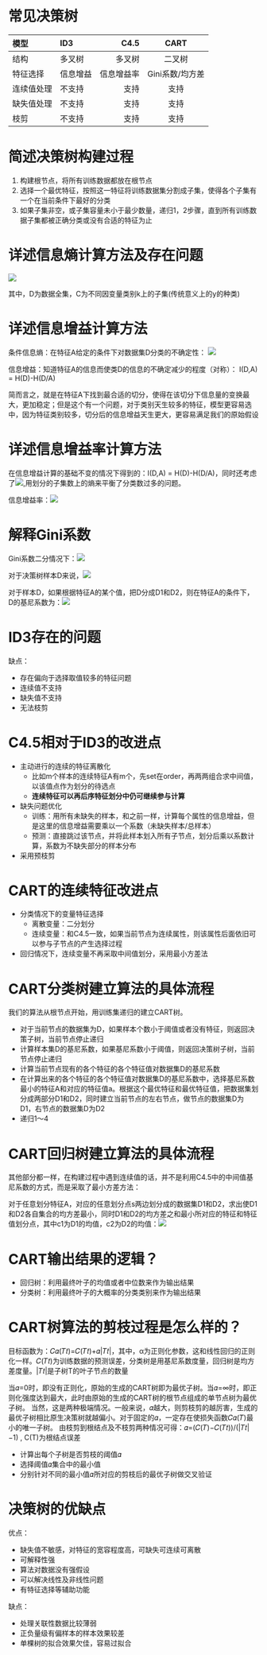 # 常见决策树

| 模型      | ID3      |     C4.5 |   CART   |
| :--------| :-------- | --------:| :------: |
| 结构   | 多叉树    |   多叉树 |  二叉树  |
| 特征选择   | 信息增益    |   信息增益率 |  Gini系数/均方差  |
| 连续值处理   | 不支持    |   支持 |  支持  |
| 缺失值处理   | 不支持    |   支持 |  支持  |
| 枝剪   | 不支持    |   支持 |  支持  |


# 简述决策树构建过程
1. 构建根节点，将所有训练数据都放在根节点
2. 选择一个最优特征，按照这一特征将训练数据集分割成子集，使得各个子集有一个在当前条件下最好的分类
3. 如果子集非空，或子集容量未小于最少数量，递归1，2步骤，直到所有训练数据子集都被正确分类或没有合适的特征为止

# 详述信息熵计算方法及存在问题
![](https://tva1.sinaimg.cn/large/006y8mN6gy1g925k1ns0yj305y018glg.jpg)

其中，D为数据全集，C为不同因变量类别k上的子集(传统意义上的y的种类)

# 详述信息增益计算方法
条件信息熵：在特征A给定的条件下对数据集D分类的不确定性：
![](https://tva1.sinaimg.cn/large/006y8mN6gy1g925puuv1cj308p01kdfr.jpg)

信息增益：知道特征A的信息而使类D的信息的不确定减少的程度（对称）：
I(D,A) = H(D)-H(D/A)

简而言之，就是在特征A下找到最合适的切分，使得在该切分下信息量的变换最大，更加稳定；但是这个有一个问题，对于类别天生较多的特征，模型更容易选中，因为特征类别较多，切分后的信息增益天生更大，更容易满足我们的原始假设

# 详述信息增益率计算方法
在信息增益计算的基础不变的情况下得到的：I(D,A) = H(D)-H(D/A)，同时还考虑了![](https://tva1.sinaimg.cn/large/006y8mN6gy1g925yr9z1vj306601f745.jpg),用划分的子集数上的熵来平衡了分类数过多的问题。

信息增益率：![](https://tva1.sinaimg.cn/large/006y8mN6gy1g9260xx5wej304b017q2r.jpg)

# 解释Gini系数
Gini系数二分情况下：![](https://tva1.sinaimg.cn/large/006y8mN6gy1g92705elt9j308000q744.jpg)

对于决策树样本D来说，![](https://tva1.sinaimg.cn/large/006y8mN6gy1g9273px3t2j30a4018wee.jpg)

对于样本D，如果根据特征A的某个值，把D分成D1和D2，则在特征A的条件下，D的基尼系数为：![](https://tva1.sinaimg.cn/large/006y8mN6gy1g9274yiwhoj30iq02wmx8.jpg)

# ID3存在的问题
缺点：
- 存在偏向于选择取值较多的特征问题
- 连续值不支持
- 缺失值不支持
- 无法枝剪


# C4.5相对于ID3的改进点
- 主动进行的连续的特征离散化
    - 比如m个样本的连续特征A有m个，先set在order，再两两组合求中间值，以该值点作为划分的待选点
    - **连续特征可以再后序特征划分中仍可继续参与计算**
- 缺失问题优化
    - 训练：用所有未缺失的样本，和之前一样，计算每个属性的信息增益，但是这里的信息增益需要乘以一个系数（未缺失样本/总样本）
    - 预测：直接跳过该节点，并将此样本划入所有子节点，划分后乘以系数计算，系数为不缺失部分的样本分布
- 采用预枝剪

# CART的连续特征改进点
- 分类情况下的变量特征选择
    - 离散变量：二分划分
    - 连续变量：和C4.5一致，如果当前节点为连续属性，则该属性后面依旧可以参与子节点的产生选择过程
- 回归情况下，连续变量不再采取中间值划分，采用最小方差法

# CART分类树建立算法的具体流程
我们的算法从根节点开始，用训练集递归的建立CART树。
- 对于当前节点的数据集为D，如果样本个数小于阈值或者没有特征，则返回决策子树，当前节点停止递归
- 计算样本集D的基尼系数，如果基尼系数小于阈值，则返回决策树子树，当前节点停止递归
- 计算当前节点现有的各个特征的各个特征值对数据集D的基尼系数
- 在计算出来的各个特征的各个特征值对数据集D的基尼系数中，选择基尼系数最小的特征A和对应的特征值a。根据这个最优特征和最优特征值，把数据集划分成两部分D1和D2，同时建立当前节点的左右节点，做节点的数据集D为D1，右节点的数据集D为D2
- 递归1～4

# CART回归树建立算法的具体流程
其他部分都一样，在构建过程中遇到连续值的话，并不是利用C4.5中的中间值基尼系数的方式，而是采取了最小方差方法：

对于任意划分特征A，对应的任意划分点s两边划分成的数据集D1和D2，求出使D1和D2各自集合的均方差最小，同时D1和D2的均方差之和最小所对应的特征和特征值划分点，其中c1为D1的均值，c2为D2的均值：![](https://tva1.sinaimg.cn/large/006y8mN6gy1g928jep1nkj309a00q745.jpg)

# CART输出结果的逻辑？
- 回归树：利用最终叶子的均值或者中位数来作为输出结果
- 分类树：利用最终叶子的大概率的分类类别来作为输出结果

# CART树算法的剪枝过程是怎么样的？
目标函数为：𝐶𝛼(𝑇𝑡)=𝐶(𝑇𝑡)+𝛼|𝑇𝑡|，其中，α为正则化参数，这和线性回归的正则化一样。𝐶(𝑇𝑡)为训练数据的预测误差，分类树是用基尼系数度量，回归树是均方差度量。|𝑇𝑡|是子树T的叶子节点的数量

当𝛼=0时，即没有正则化，原始的生成的CART树即为最优子树。当𝛼=∞时，即正则化强度达到最大，此时由原始的生成的CART树的根节点组成的单节点树为最优子树。
当然，这是两种极端情况。一般来说，𝛼越大，则剪枝剪的越厉害，生成的最优子树相比原生决策树就越偏小。对于固定的𝛼，一定存在使损失函数𝐶𝛼(𝑇)最小的唯一子树。
由枝剪到根结点及不枝剪两种情况可得：𝛼=(𝐶(𝑇)−𝐶(𝑇𝑡))/(|𝑇𝑡|−1) , C(T)为根结点误差

- 计算出每个子树是否剪枝的阈值𝛼
- 选择阈值𝛼集合中的最小值
- 分别针对不同的最小值𝛼所对应的剪枝后的最优子树做交叉验证

# 决策树的优缺点
优点：
- 缺失值不敏感，对特征的宽容程度高，可缺失可连续可离散
- 可解释性强
- 算法对数据没有强假设
- 可以解决线性及非线性问题
- 有特征选择等辅助功能

缺点：
- 处理关联性数据比较薄弱
- 正负量级有偏样本的样本效果较差
- 单棵树的拟合效果欠佳，容易过拟合